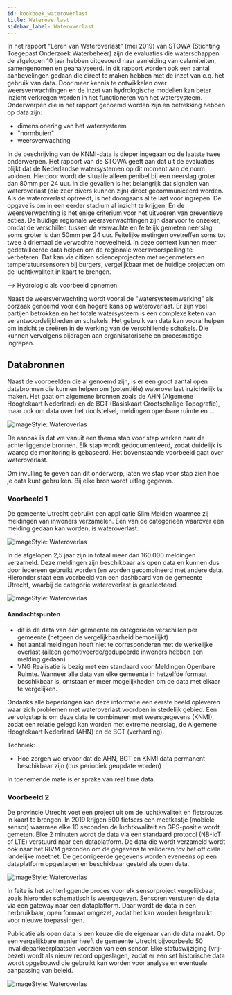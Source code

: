 ```yaml
---
id: kookboek_wateroverlast
title: Wateroverlast
sidebar_label: Wateroverlast
---
```

In het rapport "Leren van Wateroverlast" (mei 2019) van STOWA (Stichting Toegepast Onderzoek Waterbeheer) zijn de evaluaties die waterschappen de afgelopen 10 jaar hebben uitgevoerd naar aanleiding van calamiteiten, samengenomen en geanalyseerd. In dit rapport worden ook een aantal aanbevelingen gedaan die direct te maken hebben met de inzet van c.q. het gebruik van data. Door meer kennis te ontwikkelen over weersverwachtingen en de inzet van hydrologische modellen kan beter inzicht verkregen worden in het functioneren van het watersysteem. Onderwerpen die in het rapport genoemd worden zijn en betrekking hebben op data zijn:
* dimensionering van het watersysteem
* "normbuien"
* weersverwachting

In de beschrijving van de KNMI-data is dieper ingegaan op de laatste twee onderwerpen. Het rapport van de STOWA geeft aan dat uit de evaluaties blijkt dat de Nederlandse watersystemen op dit moment aan de norm voldoen. Hierdoor wordt de situatie alleen penibel bij een neerslag groter dan 80mm per 24 uur. In die gevallen is het belangrijk dat signalen van wateroverlast (die zeer divers kunnen zijn) direct gecommuniceerd worden. Als de wateroverlast optreedt, is het doorgaans al te laat voor ingrepen. De opgave is om in een eerder stadium al inzicht te krijgen. En de weersverwachting is het enige criterium voor het uitvoeren van preventieve acties. De huidige regionale weersverwachtingen zijn daarvoor te onzeker, omdat de verschillen tussen de verwachte en feitelijk gemeten neerslag soms groter is dan 50mm per 24 uur. Feitelijke metingen ovetreffen soms tot twee à driemaal de verwachte hoeveelheid. In deze context kunnen meer gedetailleerde data helpen om de regionale weersvoorspelling te verbeteren. Dat kan via citizen scienceprojecten met regenmeters en temperatuursensoren bij burgers, vergelijkbaar met de huidige projecten om de luchtkwaliteit in kaart te brengen.

--> Hydrologic als voorbeeld opnemen

Naast de weersverwachting wordt vooral de "watersysteemwerking" als oorzaak genoemd voor een hogere kans op wateroverlast. Er zijn veel partijen betrokken en het totale watersysteem is een complexe keten van verantwoordelijkheden en schakels. Het gebruik van data kan vooral helpen om inzicht te creëren in de werking van de verschillende schakels. Die kunnen vervolgens bijdragen aan organisatorische en procesmatige ingrepen.

## Databronnen
Naast de voorbeelden die al genoemd zijn, is er een groot aantal open databronnen die kunnen helpen om (potentiële) wateroverlast inzichtelijk te maken. Het gaat om algemene bronnen zoals de AHN (Algemene Hoogtekaart Nederland) en de BGT (Basiskaart  Grootschalige Topografie), maar ook om data over het rioolstelsel, meldingen openbare ruimte en ...

<img class="imageStyle shadowing" src="/docs/assets/Kookboek/Wateriverlast_image.png" target="_blank" alt="imageStyle: Wateroverlas"/>

De aanpak is dat we vanuit een thema stap voor stap werken naar de achterliggende bronnen. Elk stap wordt gedocumenteerd, zodat duidelijk is waarop de monitoring is gebaseerd.
Het bovenstaande voorbeeld gaat over wateroverlast.

Om invulling te geven aan dit onderwerp, laten we stap voor stap zien  hoe je data kunt gebruiken. Bij elke bron wordt uitleg gegeven.

### Voorbeeld 1
De gemeente Utrecht gebruikt een applicatie Slim Melden waarmee zij meldingen van inwoners verzamelen. Eén van de categorieën waarover een melding gedaan kan worden, is wateroverlast.

<img class="imageStyle shadowing" src="/docs/assets/Kookboek/Voorbeeld_1_image1.png" target="_blank" alt="imageStyle: Wateroverlas"/>

In de afgelopen 2,5 jaar zijn in totaal meer dan 160.000 meldingen verzameld. Deze meldingen zijn beschikbaar als open data en kunnen dus door iedereen gebruikt worden (en worden gecombineerd met andere data. Hieronder staat een voorbeeld van een dashboard van de gemeente Utrecht, waarbij de categorie wateroverlast is geselecteerd. 

<img class="imageStyle shadowing" src="/docs/assets/Kookboek/Voorbeeld_1_image2.png" target="_blank" alt="imageStyle: Wateroverlas"/>

#### Aandachtspunten
* dit is de data van één gemeente en categorieën verschillen per gemeente (hetgeen de vergelijkbaarheid bemoeilijkt)
* het aantal meldingen hoeft niet te corresponderen met de werkelijke overlast (alleen gemotiveerde/gedupeerde inwoners hebben een melding gedaan)
* VNG Realisatie is bezig met een standaard voor Meldingen Openbare Ruimte. Wanneer alle data van elke gemeente in hetzelfde formaat beschikbaar is, ontstaan er meer mogelijkheden om de data met elkaar te vergelijken.

Ondanks alle beperkingen kan deze informatie een eerste beeld opleveren waar zich problemen met wateroverlast voordoen in stedelijk gebied.
Een vervolgstap is om deze data te combineren met weersgegevens (KNMI), zodat een relatie gelegd kan worden met extreme neerslag, de Algemene Hoogtekaart Nederland (AHN) en de BGT (verharding).

Techniek:
* Hoe zorgen we ervoor dat de AHN, BGT en KNMI data permanent beschikbaar zijn (dus periodiek geupdate worden)

In toenemende mate is er sprake van real time data.


### Voorbeeld 2

De provincie Utrecht voet een project uit om de luchtkwaliteit en fietsroutes in kaart te brengen. In 2019 krijgen 500 fietsers een meetkastje (mobiele sensor) waarmee elke 10 seconden de luchtkwaliteit en GPS-positie wordt gemeten. Elke 2 minuten wordt de data via een standaard protocol (NB-IoT of LTE) verstuurd naar een dataplatform. De data die wordt verzameld wordt ook naar het RIVM gezonden om de gegevens te valideren tov het officiële landelijke meetnet. De gecorrigeerde gegevens worden eveneens op een dataplatform opgeslagen en beschikbaar gesteld als open data.

<img class="imageStyle shadowing" src="/docs/assets/Kookboek/Voorbeeld_2_image1.png" target="_blank" alt="imageStyle: Wateroverlas"/>

In feite is het achterliggende proces voor elk sensorproject vergelijkbaar, zoals hieronder schematisch is weergegeven. Sensoren versturen de data via een gateway naar een dataplatform. Daar wordt de data in een herbruikbaar, open formaat omgezet, zodat het kan worden hergebruikt voor nieuwe toepassingen. 

Publicatie als open data is een keuze die de eigenaar van de data maakt. Op een vergelijkbare manier heeft de gemeente Utrecht bijvoorbeeld 50 invalideparkeerplaatsen voorzien van een sensor. Elke statuswijziging (vrij-bezet) wordt als nieuw record opgeslagen, zodat er een set historische data wordt opgebouwd die gebruikt kan worden voor analyse en eventuele aanpassing van beleid.

<img class="imageStyle shadowing" src="/docs/assets/Kookboek/Voorbeeld_2_image2.png" target="_blank" alt="imageStyle: Wateroverlas"/>
